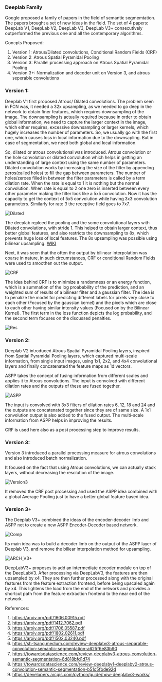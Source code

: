 ### Deeplab Family

Google proposed a family of papers in the field of semantic segmemtation. The papers brought a set of new ideas in the field. The set of 4 papers: DeepLab V1, DeepLab V2, DeepLab V3, DeepLab V3+ consecutively outperformed the previous one and all the contemporary algorithms. 

Concpts Proposed:
1. Version 1: Atrous/Dilated convolutions, Conditional Random Fields (CRF)
2. Version 2: Atrous Spatial Pyramidal Pooling 
3. Version 3: Parallel processing approach on Atrous Spatial Pyramidal Pooling 
4. Version 3+: Normalization and decoder unit on Version 3, and atrous seperable convolutions

### Version 1:

Deeplab V1 first proposed Atrous/ Dilated convolutions. The problem seen in FCN was, it needed a 32x upsampling, as we needed to go deep in the network to obtain finer features, which requires downsampling of the image. The downsampling is actually required because in order to obtain global information, we need to capture the larger context in the image, which either requires, excessive downsampling or larger kernels, which hugely increases the number of parameters. So, we usually go with the first one, which causes loss in local information due to the downsapling. But in case of segmentation, we need both global and local information. 

So, dilated or atrous convolutional was introduced. Atrous convolution or the hole convolution or dilated convolution which helps in getting an understanding of large context using the same number of parameters. Dilated convolution works by increasing the size of the filter by appending zeros(called holes) to fill the gap between parameters. The number of holes/zeroes filled in between the filter parameters is called by a term dilation rate. When the rate is equal to 1 it is nothing but the normal convolution. When rate is equal to 2 one zero is inserted between every other parameter making the filter look like a 5x5 convolution. Now it has the capacity to get the context of 5x5 convolution while having 3x3 convolution parameters. Similarly for rate 3 the receptive field goes to 7x7.

![Dilated](https://nanonets.com/blog/content/images/2020/08/main-qimg-d9025e88d7d792e26f4040b767b25819.png)

The deeplab replced the pooling and the some convolutional layers with Dilated convolutions, with stride 1. This helped to obtain larger context, thus better global features, and also restricts the downsampling to 8x, which prevents huge loss of local features. The 8x upsampling was possible using bilinear upsampling. [WIKI](https://en.wikipedia.org/wiki/Bilinear_interpolation)

Next, it was seen that the often the output by bilinear interpolation was coarse in nature, in such circumstances, CRF or conditional Random Fields were used to smoothen out the output. 

![CRF](https://miro.medium.com/max/1284/1*r7dUU5Gb3LaWCr7tnKYm2w.png)

The idea behind CRF is to minimize a randomness or an energy function, which is a summation of the log proabability of the prediction, and an weighted sum of results of a bilinear filter and a gaussian filter. The idea is to penalize the model for predicting different labels for pixels very close to each other (Focused by the gaussian kernel) and the pixels which are close to each other having similar intensity values (Focused on by the Bilinear Kernel). The first term in the loss function depicts the log probability, and the second term focuses on the discussed penalties.

![Res](https://miro.medium.com/max/729/1*0omVBDSf5sucAqsFBastiQ.png)

### Version 2:

Deeplab V2 introduced Atrous Spatial Pyramidal Pooling layers, inspired from Spatial Pyramidal Pooling layers, which captured multi-scale information, from single input images, using 1x1, 2x2, and 4x4 convolutional layers and finally concatenated the feature maps as 1d vectors. 

ASPP takes the concept of fusing information from different scales and applies it to Atrous convolutions. The input is convolved with different dilation rates and the outputs of these are fused together.

![ASPP](https://nanonets.com/blog/content/images/size/w1000/2020/08/deeplab_aspp.jpg)

The input is convolved with 3x3 filters of dilation rates 6, 12, 18 and 24 and the outputs are concatenated together since they are of same size. A 1x1 convolution output is also added to the fused output. The multi-scale information from ASPP helps in improving the results.

CRF is used here also as a post processing step to improve results.

### Version 3: 

Version 3 introduced a parallel processing measure for atrous convolutions and also introduced batch normalization.

It focused on the fact that using Atrous convolutions, we can actually stack layers, without decreasing the resolution of the image.

![Version3](https://miro.medium.com/max/2566/1*8Lg66z7e7ijuLmSkOzhYvA.png)

It removed the CRF post processing and used the ASPP idea combined with a global Average Pooling just to have a better global feature based idea. 

### Version 3+

The Deeplab V3+ combined the ideas of the encoder-decoder limb and ASPP net to create a new ASPP Encoder-Decoder based network. 

![Comp](https://nanonets.com/blog/content/images/size/w1000/2020/08/1_Llh9dQ1ZMBqPMOJSf7WaBQ.png)

Its main idea was to build a decoder limb on the output of the ASPP layer of Deeplab V3, and remove the biliear interpolation method for upsampling.

![ARCH_V3+](https://miro.medium.com/max/770/1*MFchBd4c8ZEgE3qtbnTznw.png)

DeepLabV3+ proposes to add an intermediate decoder module on top of the DeepLabV3. After processing via DeepLabV3, the features are then upsampled by x4. They are then further processed along with the original features from the feature extraction frontend, before being upscaled again by x4. This lightens the load from the end of the network and provides a shortcut path from the feature extraction frontend to the near end of the network.

References:

1. https://arxiv.org/pdf/1606.00915.pdf
2. https://arxiv.org/pdf/1412.7062.pdf
3. https://arxiv.org/pdf/1706.05587.pdf
4. https://arxiv.org/pdf/1802.02611.pdf
5. https://arxiv.org/pdf/1502.03240.pdf
6. https://sh-tsang.medium.com/review-deeplabv3-atrous-separable-convolution-semantic-segmentation-a625f6e83b90
7. https://towardsdatascience.com/review-deeplabv3-atrous-convolution-semantic-segmentation-6d818bfd1d74
8. https://towardsdatascience.com/review-deeplabv1-deeplabv2-atrous-convolution-semantic-segmentation-b51c5fbde92d
9. https://developers.arcgis.com/python/guide/how-deeplabv3-works/
